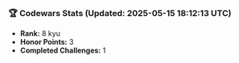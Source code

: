 ### 🏆 Codewars Stats (Updated: 2025-05-15 18:12:13 UTC)

- **Rank:** 8 kyu
- **Honor Points:** 3
- **Completed Challenges:** 1
